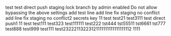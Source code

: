 test
test
direct push staging lock branch  by admin
enabled Do not allow bypassing the above settings
add test line
add line fix staging no conflict
add line fix staging no conflict2
secrets key 11
test
test21
test3111
test direct push1
11
test
test111
test323
test111111
test222
tst444
tst55511
tst6661
tst777
test888
test999
test111
test23222113223121111111111111111112
1111